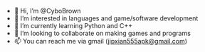 - 👋 Hi, I’m @CyboBrown
- 👀 I’m interested in languages and game/software development
- 🌱 I’m currently learning Python and C++
- 💞️ I’m looking to collaborate on making games and programs
- 📫 You can reach me via gmail (jipxian555apk@gmail.com)

<!---
CyboBrown/CyboBrown is a ✨ special ✨ repository because its `README.md` (this file) appears on your GitHub profile.
You can click the Preview link to take a look at your changes.
--->
